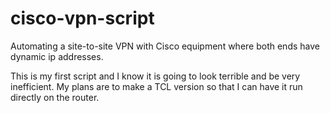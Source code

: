 # cisco-vpn-script
Automating a site-to-site VPN with Cisco equipment where both ends have dynamic ip addresses.

This is my first script and I know it is going to look terrible and be very inefficient. My plans are to make a TCL version so that I can have it run directly on the router.
